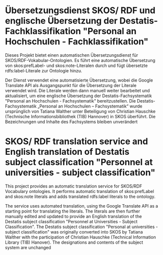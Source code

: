 # Übersetzungsdienst SKOS/ RDF und englische Übersetzung der Destatis-Fachklassifikation "Personal an Hochschulen - Fachklassifikation"

Dieses Projekt bietet einen automatischen Übersetzungsdienst für SKOS/RDF-Vokabular-Ontologien. Es führt eine automatische Übersetzung von skos:prefLabel- und skos:note-Literalen durch und fügt übersetzte rdfs:label-Literale zur Ontologie hinzu.

Der Dienst verwendet eine automatisierte Übersetzung, wobei die Google Translate API als Ausgangspunkt für die Übersetzung der Literale verwendet wird. Die Literale werden dann manuell weiter bearbeitet und aktualisiert, um eine englische Übersetzung der Destatis-Fachsystematik "Personal an Hochschulen - Fachsystematik" bereitzustellen. Die Destatis-Fachsystematik „Personal an Hochschulen – Fachsystematik“ wurde ursprünglich von Tatiana Walther unter Beteiligung von Christian Hauschke (Technische Informationsbibliothek (TIB) Hannover) in SKOS überführt. Die Bezeichnungen und Inhalte des Fachsystems bleiben unverändert

# SKOS/ RDF translation service and English translation of Destatis subject classification "Personnel at universities - subject classification"

This project provides an automatic translation service for SKOS/RDF Vocabulary ontologies. It performs automatic translation of skos:prefLabel and skos:note literals and adds translated rdfs:label literals to the ontology.

The service uses automated translation, using the Google Translate API as a starting point for translating the literals. The literals are then further manually edited and updated to provide an English translation of the Destatis subject classification "Personnel at Universities - Subject Classification". The Destatis subject classification "Personal at universities - subject classification" was originally converted into SKOS by Tatiana Walther with the participation of Christian Hauschke (Technical Information Library (TIB) Hanover). The designations and contents of the subject system are unchanged
